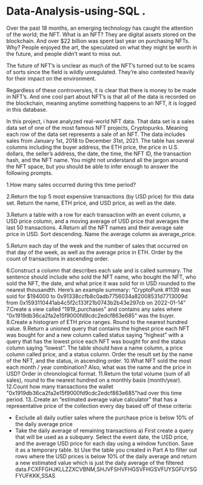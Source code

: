# Data-Analysis-using-SQL .


Over the past 18 months, an emerging technology has caught the attention of the world; the NFT. What is an NFT? They are digital assets stored on the blockchain. And over $22 billion was spent last year on purchasing NFTs. Why? People enjoyed the art, the speculated on what they might be worth in the future, and people didn’t want to miss out. 
 
The future of NFT’s is unclear as much of the NFT’s turned out to be scams of sorts since the field is wildly unregulated. They’re also contested heavily for their impact on the environment.
 
Regardless of these controversies, it is clear that there is money to be made in NFT’s. And one cool part about NFT’s is that all of the data is recorded on the blockchain, meaning anytime something happens to an NFT, it is logged in this database. 
 
In this project, i have analyzed real-world NFT data. 
That data set is a sales data set of one of the most famous NFT projects, Cryptopunks. Meaning each row of the data set represents a sale of an NFT. The data includes sales from January 1st, 2018 to December 31st, 2021. The table has several columns including the buyer address, the ETH price, the price in U.S. dollars, the seller’s address, the date, the time, the NFT ID, the transaction hash, and the NFT name.
You might not understand all the jargon around the NFT space, but you should be able to infer enough to answer the following prompts.
 
1.How many sales occurred during this time period? 

2.Return the top 5 most expensive transactions (by USD price) for this data set. Return the name, ETH price, and USD price, as well as the date.

3.Return a table with a row for each transaction with an event column, a USD price column, and a moving average of USD price that averages the last 50 transactions.
4.Return all the NFT names and their average sale price in USD. Sort descending. Name the average column as average_price.

5.Return each day of the week and the number of sales that occurred on that day of the week, as well as the average price in ETH. Order by the count of transactions in ascending order.

6.Construct a column that describes each sale and is called summary. The sentence should include who sold the NFT name, who bought the NFT, who sold the NFT, the date, and what price it was sold for in USD rounded to the nearest thousandth.
 Here’s an example summary:
 “CryptoPunk #1139 was sold for $194000 to 0x91338ccfb8c0adb7756034a82008531d7713009d from 0x1593110441ab4c5f2c133f21b0743b2b43e297cb on 2022-01-14”
7.Create a view called “1919_purchases” and contains any sales where “0x1919db36ca2fa2e15f9000fd9cdc2edcf863e685” was the buyer.
8.Create a histogram of ETH price ranges. Round to the nearest hundred value. 
9.Return a unioned query that contains the highest price each NFT was bought for and a new column called status saying “highest” with a query that has the lowest price each NFT was bought for and the status column saying “lowest”. The table should have a name column, a price column called price, and a status column. Order the result set by the name of the NFT, and the status, in ascending order. 
10.What NFT sold the most each month / year combination? Also, what was the name and the price in USD? Order in chronological format. 
11.Return the total volume (sum of all sales), round to the nearest hundred on a monthly basis (month/year).
12.Count how many transactions the wallet "0x1919db36ca2fa2e15f9000fd9cdc2edcf863e685"had over this time period.
13..Create an “estimated average value calculator” that has a representative price of the collection every day based off of these criteria:
 - Exclude all daily outlier sales where the purchase price is below 10% of the daily average price
 - Take the daily average of remaining transactions
 a) First create a query that will be used as a subquery. Select the event date, the USD price, and the average USD price for each day using a window function. Save it as a temporary table.
 b) Use the table you created in Part A to filter out rows where the USD prices is below 10% of the daily average and return a new estimated value which is just the daily average of the filtered data.FCXFFGHJKLLZZXCVBNM,SHJVFSHVFHGSVFHGSVFUYSGFUYSGFYUFKKK,SSAS